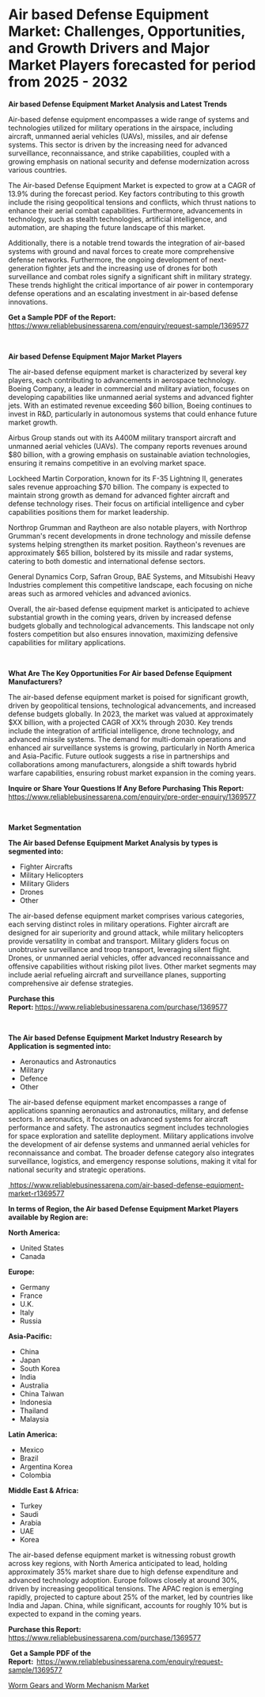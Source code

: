 <p><h1>Air based Defense Equipment Market: Challenges, Opportunities, and Growth Drivers and Major Market Players forecasted for period from 2025 - 2032</h1></p><p><strong>Air based Defense Equipment Market Analysis and Latest Trends</strong></p>
<p><p>Air-based defense equipment encompasses a wide range of systems and technologies utilized for military operations in the airspace, including aircraft, unmanned aerial vehicles (UAVs), missiles, and air defense systems. This sector is driven by the increasing need for advanced surveillance, reconnaissance, and strike capabilities, coupled with a growing emphasis on national security and defense modernization across various countries.</p><p>The Air-based Defense Equipment Market is expected to grow at a CAGR of 13.9% during the forecast period. Key factors contributing to this growth include the rising geopolitical tensions and conflicts, which thrust nations to enhance their aerial combat capabilities. Furthermore, advancements in technology, such as stealth technologies, artificial intelligence, and automation, are shaping the future landscape of this market. </p><p>Additionally, there is a notable trend towards the integration of air-based systems with ground and naval forces to create more comprehensive defense networks. Furthermore, the ongoing development of next-generation fighter jets and the increasing use of drones for both surveillance and combat roles signify a significant shift in military strategy. These trends highlight the critical importance of air power in contemporary defense operations and an escalating investment in air-based defense innovations.</p></p>
<p><strong>Get a Sample PDF of the Report:&nbsp;</strong> <a href="https://www.reliablebusinessarena.com/enquiry/request-sample/1369577?utm_campaign=2452&utm_medium=2&utm_source=Github&utm_content=ia&utm_term=22032025&utm_id=air-based-defense-equipment">https://www.reliablebusinessarena.com/enquiry/request-sample/1369577</a></p>
<p>&nbsp;</p>
<p><strong>Air based Defense Equipment Major Market Players</strong></p>
<p><p>The air-based defense equipment market is characterized by several key players, each contributing to advancements in aerospace technology. Boeing Company, a leader in commercial and military aviation, focuses on developing capabilities like unmanned aerial systems and advanced fighter jets. With an estimated revenue exceeding $60 billion, Boeing continues to invest in R&D, particularly in autonomous systems that could enhance future market growth.</p><p>Airbus Group stands out with its A400M military transport aircraft and unmanned aerial vehicles (UAVs). The company reports revenues around $80 billion, with a growing emphasis on sustainable aviation technologies, ensuring it remains competitive in an evolving market space.</p><p>Lockheed Martin Corporation, known for its F-35 Lightning II, generates sales revenue approaching $70 billion. The company is expected to maintain strong growth as demand for advanced fighter aircraft and defense technology rises. Their focus on artificial intelligence and cyber capabilities positions them for market leadership.</p><p>Northrop Grumman and Raytheon are also notable players, with Northrop Grumman's recent developments in drone technology and missile defense systems helping strengthen its market position. Raytheon's revenues are approximately $65 billion, bolstered by its missile and radar systems, catering to both domestic and international defense sectors.</p><p>General Dynamics Corp, Safran Group, BAE Systems, and Mitsubishi Heavy Industries complement this competitive landscape, each focusing on niche areas such as armored vehicles and advanced avionics. </p><p>Overall, the air-based defense equipment market is anticipated to achieve substantial growth in the coming years, driven by increased defense budgets globally and technological advancements. This landscape not only fosters competition but also ensures innovation, maximizing defensive capabilities for military applications.</p></p>
<p>&nbsp;</p>
<p><strong>What Are The Key Opportunities For Air based Defense Equipment Manufacturers?</strong></p>
<p><p>The air-based defense equipment market is poised for significant growth, driven by geopolitical tensions, technological advancements, and increased defense budgets globally. In 2023, the market was valued at approximately $XX billion, with a projected CAGR of XX% through 2030. Key trends include the integration of artificial intelligence, drone technology, and advanced missile systems. The demand for multi-domain operations and enhanced air surveillance systems is growing, particularly in North America and Asia-Pacific. Future outlook suggests a rise in partnerships and collaborations among manufacturers, alongside a shift towards hybrid warfare capabilities, ensuring robust market expansion in the coming years.</p></p>
<p><strong>Inquire or Share Your Questions If Any Before Purchasing This Report:</strong> <a href="https://www.reliablebusinessarena.com/enquiry/pre-order-enquiry/1369577?utm_campaign=2452&utm_medium=2&utm_source=Github&utm_content=ia&utm_term=22032025&utm_id=air-based-defense-equipment">https://www.reliablebusinessarena.com/enquiry/pre-order-enquiry/1369577</a></p>
<p>&nbsp;</p>
<p><strong>Market Segmentation</strong></p>
<p><strong>The Air based Defense Equipment Market Analysis by types is segmented into:</strong></p>
<p><ul><li>Fighter Aircrafts</li><li>Military Helicopters</li><li>Military Gliders</li><li>Drones</li><li>Other</li></ul></p>
<p><p>The air-based defense equipment market comprises various categories, each serving distinct roles in military operations. Fighter aircraft are designed for air superiority and ground attack, while military helicopters provide versatility in combat and transport. Military gliders focus on unobtrusive surveillance and troop transport, leveraging silent flight. Drones, or unmanned aerial vehicles, offer advanced reconnaissance and offensive capabilities without risking pilot lives. Other market segments may include aerial refueling aircraft and surveillance planes, supporting comprehensive air defense strategies.</p></p>
<p><strong>Purchase this Report:&nbsp;</strong><a href="https://www.reliablebusinessarena.com/purchase/1369577?utm_campaign=2452&utm_medium=2&utm_source=Github&utm_content=ia&utm_term=22032025&utm_id=air-based-defense-equipment">https://www.reliablebusinessarena.com/purchase/1369577</a></p>
<p>&nbsp;</p>
<p><strong>The Air based Defense Equipment Market Industry Research by Application is segmented into:</strong></p>
<p><ul><li>Aeronautics and Astronautics</li><li>Military</li><li>Defence</li><li>Other</li></ul></p>
<p><p>The air-based defense equipment market encompasses a range of applications spanning aeronautics and astronautics, military, and defense sectors. In aeronautics, it focuses on advanced systems for aircraft performance and safety. The astronautics segment includes technologies for space exploration and satellite deployment. Military applications involve the development of air defense systems and unmanned aerial vehicles for reconnaissance and combat. The broader defense category also integrates surveillance, logistics, and emergency response solutions, making it vital for national security and strategic operations.</p></p>
<p><a href="https://www.reliablebusinessarena.com/air-based-defense-equipment-market-r1369577?utm_campaign=2452&utm_medium=2&utm_source=Github&utm_content=ia&utm_term=22032025&utm_id=air-based-defense-equipment">&nbsp;https://www.reliablebusinessarena.com/air-based-defense-equipment-market-r1369577</a></p>
<p><strong>In terms of Region, the Air based Defense Equipment Market Players available by Region are:</strong></p>
<p>
    <p> <strong> North America: </strong>
        <ul>
            <li>United States</li>
            <li>Canada</li>
        </ul>
        </p> 
    <p> <strong> Europe: </strong>
        <ul>
            <li>Germany</li>
            <li>France</li>
            <li>U.K.</li>
            <li>Italy</li>
            <li>Russia</li>
        </ul>
        </p> 
    <p> <strong> Asia-Pacific: </strong>
        <ul>
            <li>China</li>
            <li>Japan</li>
            <li>South Korea</li>
            <li>India</li>
            <li>Australia</li>
            <li>China Taiwan</li>
            <li>Indonesia</li>
            <li>Thailand</li>
            <li>Malaysia</li>
        </ul>
        </p> 
    <p> <strong> Latin America: </strong>
        <ul>
            <li>Mexico</li>
            <li>Brazil</li>
            <li>Argentina Korea</li>
            <li>Colombia</li>
        </ul>
        </p> 
    <p> <strong> Middle East & Africa: </strong>
        <ul>
            <li>Turkey</li>
            <li>Saudi</li>
            <li>Arabia</li>
            <li>UAE</li>
            <li>Korea</li>
        </ul>
    </p>
    </p>
<p><p>The air-based defense equipment market is witnessing robust growth across key regions, with North America anticipated to lead, holding approximately 35% market share due to high defense expenditure and advanced technology adoption. Europe follows closely at around 30%, driven by increasing geopolitical tensions. The APAC region is emerging rapidly, projected to capture about 25% of the market, led by countries like India and Japan. China, while significant, accounts for roughly 10% but is expected to expand in the coming years.</p></p>
<p><strong>Purchase this Report: </strong><a href="https://www.reliablebusinessarena.com/purchase/1369577?utm_campaign=2452&utm_medium=2&utm_source=Github&utm_content=ia&utm_term=22032025&utm_id=air-based-defense-equipment">https://www.reliablebusinessarena.com/purchase/1369577</a></p>
<p>&nbsp;<strong>Get a Sample PDF of the Report:&nbsp;&nbsp;</strong><a href="https://www.reliablebusinessarena.com/enquiry/request-sample/1369577?utm_campaign=2452&utm_medium=2&utm_source=Github&utm_content=ia&utm_term=22032025&utm_id=air-based-defense-equipment">https://www.reliablebusinessarena.com/enquiry/request-sample/1369577</a></p>
<p><strong></strong></p>
<p><p><a href="https://github.com/shondapmbau/Market-Research-Report-List-1/blob/main/worm-gears-and-worm-mechanism-market.md?utm_campaign=2452&utm_medium=2&utm_source=Github&utm_content=ia&utm_term=22032025&utm_id=air-based-defense-equipment">Worm Gears and Worm Mechanism Market</a></p></p>